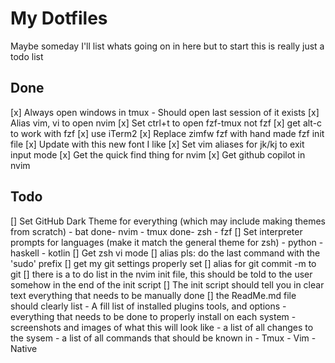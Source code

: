 My Dotfiles
===========
Maybe someday I'll list whats going on in here but to start this is really just a todo list

Done
-----------
[x] Always open windows in tmux
    - Should open last session of it exists
[x] Alias vim, vi to open nvim
[x] Set ctrl+t to open fzf-tmux not fzf
[x] get alt-c to work with fzf
[x] use iTerm2
[x] Replace zimfw fzf with hand made fzf init file
[x] Update with this new font I like
[x] Set vim aliases for jk/kj to exit input mode
[x] Get the quick find thing for nvim
[x] Get github copilot in nvim

Todo
-----------
[] Set GitHub Dark Theme for everything (which may include making themes from scratch)
    - bat
done- nvim
    - tmux
done- zsh
    - fzf
[] Set interpreter prompts for languages (make it match the general theme for zsh)
    - python
    - haskell
    - kotlin
[] Get zsh vi mode
[] alias pls: do the last command with the 'sudo' prefix
[] get my git settings properly set
[] alias for git commit -m to git 
[] there is a to do list in the nvim init file, this should be told to the user somehow in the end of the init script
[] The init script should tell you in clear text everything that needs to be manually done
[] the ReadMe.md file should clearly list
     - A fill list of installed plugins tools, and options
     - everything that needs to be done to properly install on each system
     - screenshots and images of what this will look like
     - a list of all changes to the sysem
     - a list of all commands that should be known in
          - Tmux
	  - Vim
	  - Native

